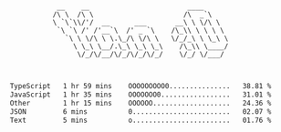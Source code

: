 <div align="center">
<pre><code>
 __    __                        ____      
/\ \  /\ \                      /\  _`\    
\ `\`\\/'/  __      ___       __\ \ \/\ \  
 `\ `\ /' /'__`\  /' _ `\    /\_\\ \ \ \ \ 
   `\ \ \/\ \ \.\_/\ \/\ \   \/_/_\ \ \_\ \
     \ \_\ \__/.\_\ \_\ \_\    /\_\\ \____/
      \/_/\/__/\/_/\/_/\/_/    \/_/ \/___/ 
                                           

</code></pre>

<!--START_SECTION:waka-->

```txt
TypeScript   1 hr 59 mins    OOOOOOOOO0...............   38.81 %
JavaScript   1 hr 35 mins    OOOOOOO0.................   31.01 %
Other        1 hr 15 mins    OOOOOO...................   24.36 %
JSON         6 mins          0........................   02.07 %
Text         5 mins          o........................   01.76 %
```

<!--END_SECTION:waka-->
